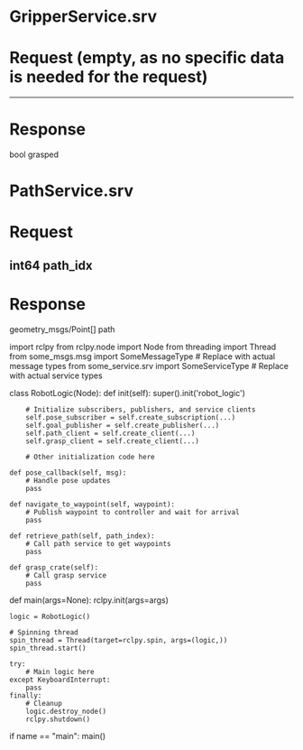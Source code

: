 # GripperService.srv

# Request (empty, as no specific data is needed for the request)
---
# Response
bool grasped

# PathService.srv

# Request
int64 path_idx
---
# Response
geometry_msgs/Point[] path


import rclpy
from rclpy.node import Node
from threading import Thread
from some_msgs.msg import SomeMessageType # Replace with actual message types
from some_service.srv import SomeServiceType # Replace with actual service types

class RobotLogic(Node):
    def init(self):
        super().init('robot_logic')

        # Initialize subscribers, publishers, and service clients
        self.pose_subscriber = self.create_subscription(...)
        self.goal_publisher = self.create_publisher(...)
        self.path_client = self.create_client(...)
        self.grasp_client = self.create_client(...)

        # Other initialization code here

    def pose_callback(self, msg):
        # Handle pose updates
        pass

    def navigate_to_waypoint(self, waypoint):
        # Publish waypoint to controller and wait for arrival
        pass

    def retrieve_path(self, path_index):
        # Call path service to get waypoints
        pass

    def grasp_crate(self):
        # Call grasp service
        pass

def main(args=None):
    rclpy.init(args=args)

    logic = RobotLogic()

    # Spinning thread
    spin_thread = Thread(target=rclpy.spin, args=(logic,))
    spin_thread.start()

    try:
        # Main logic here
    except KeyboardInterrupt:
        pass
    finally:
        # Cleanup
        logic.destroy_node()
        rclpy.shutdown()

if name == "main":
    main()
